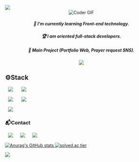 <img src="https://capsule-render.vercel.app/api?type=waving&color=timeGradient&height=200&section=header&text=Yoon_Min🛠&animation=twinkling&fontSize=70" />

<div align=center>
<img src="https://media4.giphy.com/media/qgQUggAC3Pfv687qPC/giphy.gif?cid=ecf05e47homhla7zxkk7eh1vqkayoh2zm28zhj9jfpg5vp9f&rid=giphy.gif&ct=g" alt="Coder GIF">
</div>
<h5 align=center>🌱 I’m currently learning Front-end technology.</h5>
<h5 align=center>🏆 I am oriented full-stack developers.</h5>
<h5 align=center>📲 Main Project (Portfolio Web, Prayer request SNS).</h5>
<p align="center">
<a href="https://hits.seeyoufarm.com"><img src="https://hits.seeyoufarm.com/api/count/incr/badge.svg?url=https%3A%2F%2Fgithub.com%2FY00NMIN&count_bg=%23737D77&title_bg=%2382CCF2&icon=&icon_color=%23558FC6&title=hits&edge_flat=false"/></a>
</p>

<h2> ⚙Stack </h2>
<div>
    <p>    
    <img src="https://img.shields.io/badge/React-4479A1?style=flat-square&logo=React&logoColor=white" style="height : auto; margin-left : 10px; margin-right : 10px;"/></a>&nbsp;
<img src="https://img.shields.io/badge/JavaScript-ffd600?style=flat-square&logo=JavaScript&logoColor=white" style="height : auto; margin-left : 10px; margin-right : 10px;"/></a>&nbsp;
    </p>
    <p>
<img src="https://img.shields.io/badge/HTML5-E34F26?style=flat-square&logo=HTML5&logoColor=white" style="height : auto; margin-left : 10px; margin-right : 10px;"/></a>&nbsp;
<img src="https://img.shields.io/badge/CSS3-1572B6?style=flat-square&logo=CSS3&logoColor=white" style="height : auto; margin-left : 10px; margin-right : 10px;"/></a>&nbsp;
</p>
<p>
    <img src="https://img.shields.io/badge/github-181717?style=flat-square&logo=github&logoColor=white" style="height : auto; margin-left : 10px; margin-right : 10px;"/></a>&nbsp;
</p>
</div>
<div>
    <p>
    <h3>📬Contact</h3><a href="mailto:yoonmin.tech@gmail.com">
    <img src="http://img.shields.io/badge/Gmail-ff3d33?style=flat&logo=gmail&logoColor=white&link=mailto:yoonmin.tech@gmail.com"
         style="height : auto; margin-left : 10px; margin-right : 10px;"/></a>
    <a href="https://www.linkedin.com/in/%EC%84%B1%EB%AF%BC-%EC%9C%A4-8a4440228">
    <img src="http://img.shields.io/badge/-LinkedIn-1572B6?style=flat&logo=LinkedIn&logoColor=white&link=https://www.linkedin.com/in/%EC%84%B1%EB%AF%BC-%EC%9C%A4-8a4440228"style="height : auto; margin-left : 10px; margin-right : 10px;"/></a>
    <a href="https://yoon-min-codinglog.tistory.com/">
    <img src="http://img.shields.io/badge/Tstory Blog-00bfa5?style=flat&logo=logoColor=white&link=https://yoon-min-codinglog.tistory.com/"style="height : auto; margin-left : 10px; margin-right : 10px; "/></a>
<a href="https://YoonminMainWEBPage.y00nmin.repl.co">
    </p>
    
![Anurag's GitHub stats](https://github-readme-stats.vercel.app/api?username=Y00NMIN&show_icons=false&theme=github_dark)
[![solved.ac tier](http://mazassumnida.wtf/api/v2/generate_badge?boj=ysmgg1)](https://solved.ac/ysmgg1)
    
<img src="https://capsule-render.vercel.app/api?type=waving&color=timeGradient&height=200&section=footer" />
